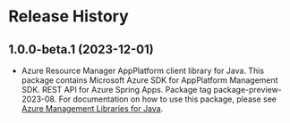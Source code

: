 # Release History

## 1.0.0-beta.1 (2023-12-01)

- Azure Resource Manager AppPlatform client library for Java. This package contains Microsoft Azure SDK for AppPlatform Management SDK. REST API for Azure Spring Apps. Package tag package-preview-2023-08. For documentation on how to use this package, please see [Azure Management Libraries for Java](https://aka.ms/azsdk/java/mgmt).
